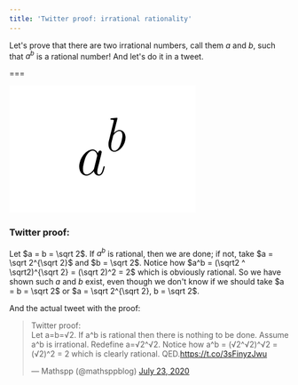```yaml
---
title: 'Twitter proof: irrational rationality'
---
```


Let's prove that there are two irrational numbers, call them $a$ and $b$, such that $a^b$ is a rational number! And let's do it in a tweet.

===

![the variable a raised to the power of b](atotheb.png)

### Twitter proof:

Let $a = b = \sqrt 2$. If $a^b$ is rational, then we are done; if not, take $a = \sqrt 2^{\sqrt 2}$ and $b = \sqrt 2$. Notice how $a^b = (\sqrt2 ^ \sqrt2)^{\sqrt 2} = (\sqrt 2)^2 = 2$ which is obviously rational. So we have shown such $a$ and $b$ exist, even though we don't know if we should take $a = b = \sqrt 2$ or $a = \sqrt 2^{\sqrt 2}, b = \sqrt 2$.

And the actual tweet with the proof:

<blockquote class="twitter-tweet"><p lang="en" dir="ltr">Twitter proof:<br>Let a=b=√2. If a^b is rational then there is nothing to be done. Assume a^b is irrational. Redefine a=√2^√2. Notice how a^b = (√2^√2)^√2 = (√2)^2 = 2 which is clearly rational. QED.<a href="https://t.co/3sFinyzJwu">https://t.co/3sFinyzJwu</a></p>&mdash; Mathspp (@mathsppblog) <a href="https://twitter.com/mathsppblog/status/1286089355732365313?ref_src=twsrc%5Etfw">July 23, 2020</a></blockquote> <script async src="https://platform.twitter.com/widgets.js" charset="utf-8"></script> 